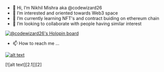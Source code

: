 - 👋 Hi, I’m Nikhil Mishra aka @codewizard26
- 👀 I’m interested and oriented towards Web3 space
- 🌱 I’m currently learning NFT's and contract buiding on ethereum chain
- 💞️ I’m looking to collaborate with people having similar interest 

[![@codewizard26's Holopin board](https://holopin.me/codewizard26)](https://holopin.io/@codewizard26)


- 📫 How to reach me ...

[![alt text][1.1]][1]

[![alt text][2.1]][2]


[1.1]: http://i.imgur.com/tXSoThF.png (twitter icon with padding)



[1]: https://twitter.com/nikhilmishraall
